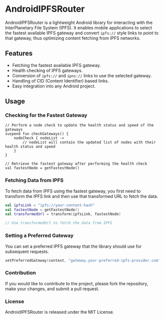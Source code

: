 # AndroidIPFSRouter

AndroidIPFSRouter is a lightweight Android library for interacting with the InterPlanetary File System (IPFS). It enables mobile applications to select the fastest available IPFS gateway and convert `ipfs://` style links to point to that gateway, thus optimizing content fetching from IPFS networks.

## Features

- Fetching the fastest available IPFS gateway.
- Health checking of IPFS gateways.
- Conversion of `ipfs://` and `ipns://` links to use the selected gateway.
- Handling of CID (Content Identifier) based links.
- Easy integration into any Android project.

## Usage

### Checking for the Fastest Gateway

```kotllin
// Perform a node check to update the health status and speed of the gateways
suspend fun checkGateways() {
    nodeCheck { nodeList ->
        // nodeList will contain the updated list of nodes with their health status and speed
    }
}

// Retrieve the fastest gateway after performing the health check
val fastestNode = getFastestNode()
```

### Fetching Data from IPFS

To fetch data from IPFS using the fastest gateway, you first need to transform the IPFS link and then use that transformed URL to fetch the data.

```kotlin
val ipfsLink = "ipfs://your-content-hash"
val fastestNode = getFastestNode()
val transformedUrl = transform(ipfsLink, fastestNode)

// Use transformedUrl to fetch the data from IPFS
```

### Setting a Preferred Gateway

You can set a preferred IPFS gateway that the library should use for subsequent requests.

```kotlin
setPreferredGateway(context, "gateway.your-preferred-ipfs-provider.com")
```

### Contribution

If you would like to contribute to the project, please fork the repository, make your changes, and submit a pull request.

### License

AndroidIPFSRouter is released under the MIT License.
